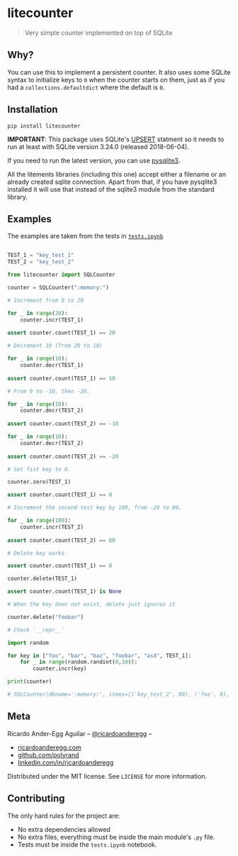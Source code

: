 # litecounter

> Very simple counter implemented on top of SQLite

## Why?

You can use this to implement a persistent counter. It also uses some SQLite syntax to initialize keys to `0` when the counter starts on them, just as if you had a `collections.defaultdict` where the default is `0`.

## Installation

```
pip install litecounter
```

**IMPORTANT**: This package uses SQLite's [UPSERT](https://sqlite.org/lang_upsert.html) statment so it needs to run at least with SQLite version 3.24.0 (released 2018-06-04).

If you need to run the latest version, you can use [pysqlite3](https://github.com/coleifer/pysqlite3).

All the litements libraries (including this one) accept either a filename or an already created sqlite connection. Apart from that, if you have pysqlite3 installed it will use that instead of the sqlite3 module from the standard library.

## Examples

The examples are taken from the tests in [`tests.ipynb`](./tests.ipynb)


```python

TEST_1 = "key_test_1"
TEST_2 = "key_test_2"

from litecounter import SQLCounter

counter = SQLCounter(":memory:")

# Increment from 0 to 20

for _ in range(20):
    counter.incr(TEST_1)
    
assert counter.count(TEST_1) == 20

# Decrement 10 (from 20 to 10)

for _ in range(10):
    counter.decr(TEST_1)
    
assert counter.count(TEST_1) == 10

# From 0 to -10, then -20.

for _ in range(10):
    counter.decr(TEST_2)
    
assert counter.count(TEST_2) == -10

for _ in range(10):
    counter.decr(TEST_2)
    
assert counter.count(TEST_2) == -20

# Set fist key to 0.

counter.zero(TEST_1)

assert counter.count(TEST_1) == 0

# Increment the second test key by 100, from -20 to 80.

for _ in range(100):
    counter.incr(TEST_2)
    
assert counter.count(TEST_2) == 80

# Delete key works

assert counter.count(TEST_1) == 0

counter.delete(TEST_1)

assert counter.count(TEST_1) is None

# When the key does not exist, delete just ignores it

counter.delete("foobar")

# Check `__repr__`

import random

for key in ["foo", "bar", "baz", "foobar", "asd", TEST_1]:
    for _ in range(random.randint(0,10)):
        counter.incr(key)

print(counter)

# SQLCounter(dbname=':memory:', items=[('key_test_2', 80), ('foo', 8), ('baz', 5), ('foobar', 6), ('key_test_1', 10)])
```

    
## Meta


Ricardo Ander-Egg Aguilar – [@ricardoanderegg](https://twitter.com/ricardoanderegg) –

- [ricardoanderegg.com](http://ricardoanderegg.com/)
- [github.com/polyrand](https://github.com/polyrand/)
- [linkedin.com/in/ricardoanderegg](http://linkedin.com/in/ricardoanderegg)

Distributed under the MIT license. See ``LICENSE`` for more information.

## Contributing

The only hard rules for the project are:

* No extra dependencies allowed
* No extra files, everything must be inside the main module's `.py` file.
* Tests must be inside the `tests.ipynb` notebook.